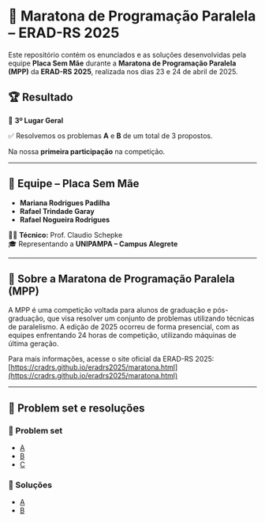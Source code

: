 # 🧠 Maratona de Programação Paralela – ERAD-RS 2025

Este repositório contém os enunciados e as soluções desenvolvidas pela equipe **Placa Sem Mãe** durante a **Maratona de Programação Paralela (MPP)** da **ERAD-RS 2025**, realizada nos dias 23 e 24 de abril de 2025.

## 🏆 Resultado

🥉 **3º Lugar Geral**

✅ Resolvemos os problemas **A** e **B** de um total de 3 propostos.

Na nossa **primeira participação** na competição.

---

## 👥 Equipe – Placa Sem Mãe

- **Mariana Rodrigues Padilha**
- **Rafael Trindade Garay**
- **Rafael Nogueira Rodrigues**

👨‍🏫 **Técnico:** Prof. Claudio Schepke  
🎓 Representando a **UNIPAMPA – Campus Alegrete**

---

## 🧩 Sobre a Maratona de Programação Paralela (MPP)

A MPP é uma competição voltada para alunos de graduação e pós-graduação, que visa resolver um conjunto de problemas utilizando técnicas de paralelismo. A edição de 2025 ocorreu de forma presencial, com as equipes enfrentando 24 horas de competição, utilizando máquinas de última geração.

Para mais informações, acesse o site oficial da ERAD-RS 2025: [https://cradrs.github.io/eradrs2025/maratona.html](https://cradrs.github.io/eradrs2025/maratona.html)

---

## 📁 Problem set e resoluções

### 🧩 Problem set
- [A](https://github.com/MariPadilha/MPP-ERAD2025/tree/problemSet/A)
- [B](https://github.com/MariPadilha/MPP-ERAD2025/tree/problemSet/B)
- [C](https://github.com/MariPadilha/MPP-ERAD2025/tree/problemSet/C)

### 🧠 Soluções
- [A](https://github.com/MariPadilha/MPP-ERAD2025/tree/solucoes/A)
- [B](https://github.com/MariPadilha/MPP-ERAD2025/tree/solucoes/B)
